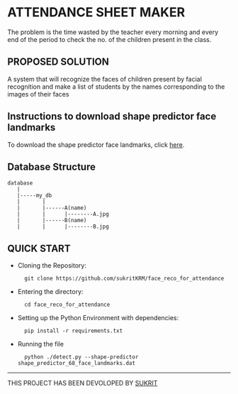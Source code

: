 # ATTENDANCE SHEET MAKER
The problem is the time wasted by the teacher every morning and every end of the period to check the no. of the children present in the class.

## PROPOSED SOLUTION
A system that will recognize the faces of children present by facial recognition and make a list of students by the names corresponding to the images of their faces

## Instructions to download shape predictor face landmarks
To download the shape predictor face landmarks, click <a href="https://drive.google.com/drive/folders/1XpA2wKfutscRGtWhQ-cUxYsTatOH7ihl?usp=sharing">here</a>.

## Database Structure
```
database
   |
   |-----my_db
   |       |
   |       |------A(name)
   |       |      |--------A.jpg
   |       |------B(name)
   |       |      |--------B.jpg
```

## QUICK START
- Cloning the Repository: 

        git clone https://github.com/sukritKRM/face_reco_for_attendance
        
- Entering the directory: 

        cd face_reco_for_attendance
        
- Setting up the Python Environment with dependencies:

        pip install -r requirements.txt
       
- Running the file 

        python ./detect.py --shape-predictor shape_predictor_68_face_landmarks.dat     

<HR>
   THIS PROJECT HAS BEEN DEVOLOPED BY <a href="https://github.com/sukritKRM">SUKRIT</a>
